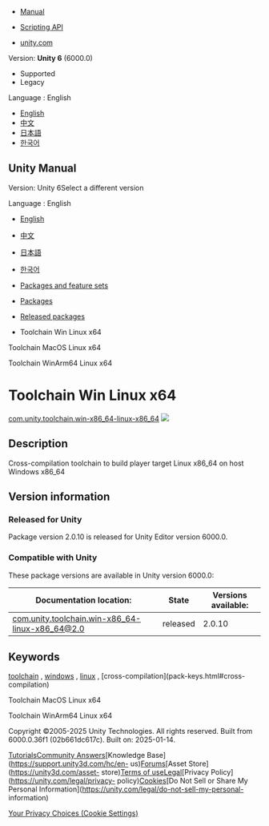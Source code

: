 [](https://docs.unity3d.com)

  * [Manual](../Manual/index.html)
  * [Scripting API](../ScriptReference/index.html)

  * [unity.com](https://unity.com/)

Version: **Unity 6** (6000.0)

  * Supported
  * Legacy

Language : English

  * [English](/Manual/com.unity.toolchain.win-x86_64-linux-x86_64.html)
  * [中文](/cn/current/Manual/com.unity.toolchain.win-x86_64-linux-x86_64.html)
  * [日本語](/ja/current/Manual/com.unity.toolchain.win-x86_64-linux-x86_64.html)
  * [한국어](/kr/current/Manual/com.unity.toolchain.win-x86_64-linux-x86_64.html)

[](https://docs.unity3d.com)

## Unity Manual

Version: Unity 6Select a different version

Language : English

  * [English](/Manual/com.unity.toolchain.win-x86_64-linux-x86_64.html)
  * [中文](/cn/current/Manual/com.unity.toolchain.win-x86_64-linux-x86_64.html)
  * [日本語](/ja/current/Manual/com.unity.toolchain.win-x86_64-linux-x86_64.html)
  * [한국어](/kr/current/Manual/com.unity.toolchain.win-x86_64-linux-x86_64.html)

  * [Packages and feature sets](PackagesList.html)
  * [Packages](Packages-all.html)
  * [Released packages](pack-safe.html)
  * Toolchain Win Linux x64 

[](com.unity.toolchain.macos-x86_64-linux-x86_64.html)

Toolchain MacOS Linux x64

[](com.unity.toolchain.win-arm64-linux-x86_64.html)

Toolchain WinArm64 Linux x64

# Toolchain Win Linux x64

[com.unity.toolchain.win-x86_64-linux-x86_64](https://docs.unity3d.com/Packages/com.unity.toolchain.win-x86_64-linux-x86_64@2.0/manual/index.html)
![](../uploads/Main/iconRel.png)

## Description

Cross-compilation toolchain to build player target Linux x86_64 on host
Windows x86_64

## Version information

### Released for Unity

Package version 2.0.10 is released for Unity Editor version 6000.0.

### Compatible with Unity

These package versions are available in Unity version 6000.0:

**Documentation location:** | **State** | **Versions available:**  
---|---|---  
[com.unity.toolchain.win-x86_64-linux-x86_64@2.0](https://docs.unity3d.com/Packages/com.unity.toolchain.win-x86_64-linux-x86_64@2.0/manual/index.html) | released | 2.0.10  
  
## Keywords

[toolchain](pack-keys.html#toolchain) , [windows](pack-keys.html#windows) ,
[linux](pack-keys.html#linux) , [cross-compilation](pack-keys.html#cross-
compilation)

[](com.unity.toolchain.macos-x86_64-linux-x86_64.html)

Toolchain MacOS Linux x64

[](com.unity.toolchain.win-arm64-linux-x86_64.html)

Toolchain WinArm64 Linux x64

Copyright ©2005-2025 Unity Technologies. All rights reserved. Built from
6000.0.36f1 (02b661dc617c). Built on: 2025-01-14.

[Tutorials](https://learn.unity.com/)[Community
Answers](https://answers.unity3d.com)[Knowledge
Base](https://support.unity3d.com/hc/en-
us)[Forums](https://forum.unity3d.com)[Asset Store](https://unity3d.com/asset-
store)[Terms of
use](https://docs.unity3d.com/Manual/TermsOfUse.html)[Legal](https://unity.com/legal)[Privacy
Policy](https://unity.com/legal/privacy-
policy)[Cookies](https://unity.com/legal/cookie-policy)[Do Not Sell or Share
My Personal Information](https://unity.com/legal/do-not-sell-my-personal-
information)

[Your Privacy Choices (Cookie Settings)](javascript:void\(0\);)

